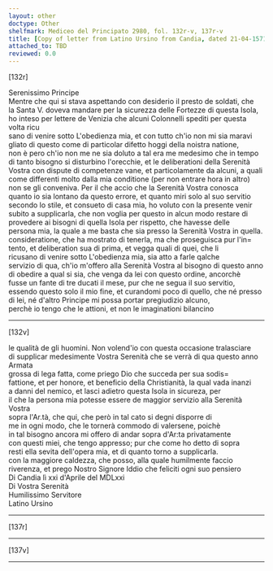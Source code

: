 ```yaml
---
layout: other
doctype: Other
shelfmark: Mediceo del Principato 2980, fol. 132r-v, 137r-v
title: [Copy of letter from Latino Ursino from Candia, dated 21-04-1571]
attached_to: TBD
reviewed: 0.0
---
```


[132r]  
  
  
Serenissimo Principe  
Mentre che qui si stava aspettando con desiderio il presto de soldati, che  
la Santa V. doveva mandare per la sicurezza delle Fortezze di questa Isola,  
ho inteso per lettere de Venizia che alcuni Colonnelli spediti per questa volta ricu  
sano di venire sotto L'obedienza mia, et con tutto ch'io non mi sia maravi  
gliato di questo come di particolar difetto hoggi della noistra natione,  
non è pero ch'io non me ne sia doluto a tal era me medesimo che in tempo  
di tanto bisogno si disturbino l'orecchie, et le deliberationi della Serenità  
Vostra con dispute di competenze vane, et particolamente da alcuni, a quali  
come differenti molto dalla mia conditione (per non entrare hora in altro)  
non se gli conveniva. Per il che accio che la Serenità Vostra conosca  
quanto io sia lontano da questo errore, et quanto miri solo al suo servitio  
secondo lo stile, et consueto di casa mia, ho voluto con la presente venir  
subito a supplicarla, che non voglia per questo in alcun modo restare di  
provedere ai bisogni di quella Isola per rispetto, che havesse delle  
persona mia, la quale a me basta che sia presso la Serenità Vostra in quella.  
consideratione, che ha mostrato di tenerla, ma che proseguisca pur l'in=  
tento, et deliberation sua di prima, et vegga quali di quei, che li  
ricusano di venire sotto L'obedienza mia, sia atto a farle qalche  
servizio di qua, ch'io m'offero alla Serenità Vostra al bisogno di questo anno  
di obedire a qual si sia, che venga da lei con questo ordine, ancorchè  
fusse un fante di tre ducati il mese, pur che ne segua il suo servitio,  
essendo questo solo il mio fine, et curandomi poco di quello, che né presso  
di lei, né d'altro Principe mi possa portar pregiudizio alcuno,  
perchè io tengo che le attioni, et non le imaginationi bilancino  
  
---  

[132v]  
  
  
le qualità de gli huomini. Non volend'io con questa occasione tralasciare  
di supplicar medesimente Vostra Serenità che se verrà di qua questo anno Armata  
grossa di lega fatta, come priego Dio che succeda per sua sodis=  
fattione, et per honore, et beneficio della Christianità, la qual vada inanzi  
a danni del nemico, et lasci adietro questa Isola in sicureza, per  
il che la persona mia potesse essere de maggior servizio alla Serenità Vostra  
sopra l'Ar.tà, che qui, che però in tal cato si degni disporre di  
me in ogni modo, che le tornerà commodo di valersene, poichè  
in tal bisogno ancora mi offero di andar sopra d'Ar:ta privatamente  
con questi miei, che tengo appresso; pur che come ho detto di sopra  
resti ella sevita dell'opera mia, et di quanto torno a supplicarla.  
con la maggiore caldezza, che posso, alla quale humilmente faccio  
riverenza, et prego Nostro Signore Iddio che feliciti ogni suo pensiero  
Di Candia lì xxi d'Aprile del MDLxxi  
Di Vostra Serenità  
Humilissimo Servitore  
Latino Ursino  
  
---  

[137r]  
  
  
  
---  

[137v]  
  
  
  
---  


